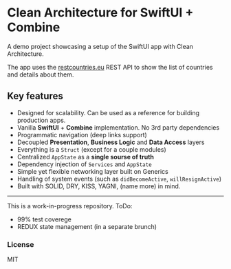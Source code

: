 # Clean Architecture for SwiftUI + Combine

A demo project showcasing a setup of the SwiftUI app with Clean Architecture.

The app uses the [restcountries.eu](restcountries.eu) REST API to show the list of countries and details about them.

## Key features
* Designed for scalability. Can be used as a reference for building production apps.
* Vanilla **SwiftUI** + **Combine** implementation. No 3rd party dependencies
* Programmatic navigation (deep links support)
* Decoupled **Presentation**, **Business Logic** and **Data Access** layers
* Everything is a `Struct` (except for a couple modules)
* Centralized `AppState` as a **single sourse of truth**
* Dependency injection of `Services` and `AppState`
* Simple yet flexible networking layer built on Generics
* Handling of system events (such as `didBecomeActive`, `willResignActive`)
* Built with SOLID, DRY, KISS, YAGNI, (name more) in mind.


---

This is a work-in-progress repository. ToDo:
* 99% test coverege
* REDUX state management (in a separate brunch)

### License
MIT
